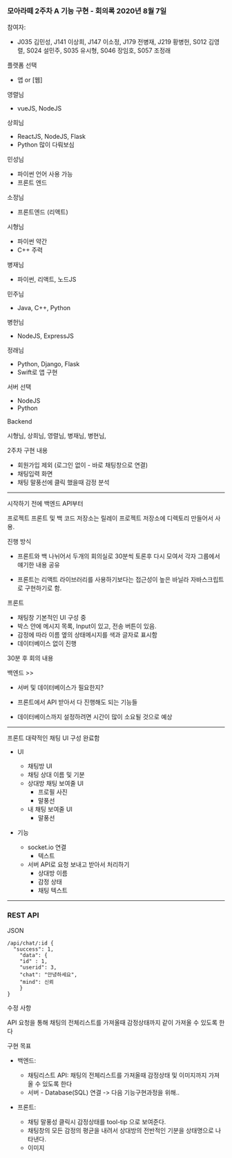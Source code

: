 ### 모아라떼 2주차 A 기능 구현 - 회의록 2020년 8월 7일

참여자: 

- J035 김민성, J141 이상희, J147 이소정, J179 전병재, J219 황병헌, S012 김영렬, S024 설민주, S035 유시형, S046 장임호, S057 조정래 

플랫폼 선택

- 앱 or [웹]

영렬님

- vueJS, NodeJS

상희님

- ReactJS, NodeJS, Flask
- Python 많이 다뤄보심

민성님

- 파이썬 언어 사용 가능
- 프론트 엔드

소정님

- 프론트엔드 (리액트)

시형님

- 파이썬 약간 
- C++ 주력

병재님

- 파이썬, 리액트, 노드JS

민주님

- Java, C++, Python

병헌님

- NodeJS, ExpressJS

정래님

- Python, Django, Flask
- Swift로 앱 구현

서버 선택 

- NodeJS 
- Python

Backend

시형님, 상희님, 영렬님, 병재님, 병현님, 

2주차 구현 내용

- 회원가입 제외 (로그인 없이 - 바로 채팅창으로 연결)
- 채팅입력 화면
- 채팅 말풍선에 클릭 했을때 감정 분석

---

시작하기 전에 백엔드 API부터 

프로젝트 프론트 및 백 코드 저장소는 릴레이 프로젝트 저장소에 디렉토리 만들어서 사용.



진행 방식

- 프론트와 백 나뉘어서 두개의 회의실로 30분씩 토론후 다시 모여서 각자 그룹에서 얘기한 내용 공유

- 프론트는 리액트 라이브러리를 사용하기보다는 접근성이 높은 바닐라 자바스크립트로 구현하기로 함.



프론트

- 채팅창 기본적인 UI 구성 중 
- 박스 안에 메시지 목록, Input이 있고, 전송 버튼이 있음.
- 감정에 따라 이름 옆의 상태메시지를 색과 글자로 표시함
- 데이터베이스 없이 진행



30분 후 회의 내용

백엔드 >>

- 서버 및 데이터베이스가 필요한지?
- 프론트에서 API 받아서 다 진행해도 되는 기능들

- 데이터베이스까지 설정하려면 시간이 많이 소요될 것으로 예상



---

프론트 대략적인 채팅 UI 구성 완료함

- UI
  - 채팅방 UI
  - 채팅 상대 이름 및 기분
  - 상대방 채팅 보여줄 UI
    - 프로필 사진
    - 말풍선
  - 내 채팅 보여줄 UI
    - 말풍선

- 기능
  - socket.io 연결
    - 텍스트
  - 서버 API로 요청 보내고 받아서 처리하기
    - 상대방 이름
    - 감정 상태
    - 채팅 텍스트

---

### REST API

JSON

```
/api/chat/:id {
  "success": 1,
	"data": {
    "id" : 1,
    "userid": 3,
    "chat": "안녕하세요",
    "mind": 신뢰
	}
}
```



수정 사항

API 요청을 통해 채팅의 전체리스트를 가져올때 감정상태까지 같이 가져올 수 있도록 한다

구현 목표

- 백엔드: 
  - 채팅리스트 API: 채팅의 전체리스트를 가져올때 감정상태 및 이미지까지 가져올 수 있도록 한다
  - 서버 - Database(SQL) 연결 -> 다음 기능구현과정을 위해..

- 프론트:
  - 채팅 말풍성 클릭시 감정상태를 tool-tip 으로 보여준다.
  - 채팅창의 모든 감정의 평균을 내려서 상대방의 전반적인 기분을 상태명으로 나타낸다.
  - 이미지 